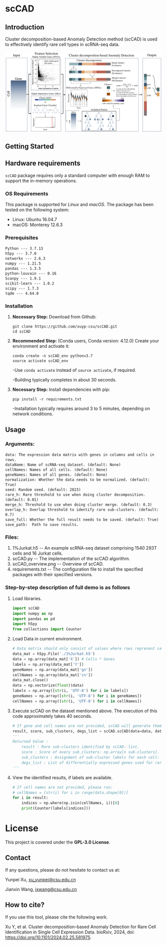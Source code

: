 # scCAD
## Introduction
Cluster decomposition-based Anomaly Detection method (scCAD) is used to effectively identify rare cell types in scRNA-seq data.

![alt text](https://github.com/xuyp-csu/scCAD/blob/main/scCAD_overview.png)

## Getting Started
## Hardware requirements
`scCAD` package requires only a standard computer with enough RAM to support the in-memory operations.

### OS Requirements
This package is supported for *Linux* and *macOS*. The package has been tested on the following system:
+ Linux: Ubuntu 16.04.7
+ macOS: Monterey 12.6.3

### Prerequisites

	Python --- 3.7.13
	h5py --- 3.7.0
	networkx --- 2.6.3
	numpy --- 1.21.5
	pandas --- 1.3.5
	python-louvain --- 0.16
	Scanpy --- 1.9.1
	scikit-learn --- 1.0.2
	scipy --- 1.7.3
	tqdm --- 4.64.0

### Installation
1. **Necessary Step:** Download from Github:
   	```
	git clone https://github.com/xuyp-csu/scCAD.git
	cd scCAD
 	```

2. **Recommended Step:** (Conda users, Conda version: 4.12.0) Create your environment and activate it:
	```
	conda create -n scCAD_env python=3.7
 	source activate scCAD_env
 	```
 	-Use `conda activate` instead of `source activate`, if required.
   
	-Building typically completes in about 30 seconds.

3. **Necessary Step:** Install dependencies with pip:

	```
	pip install -r requirements.txt
	```
 	-Installation typically requires around 3 to 5 minutes, depending on network conditions.
 
## Usage
### Arguments:
	data: The expression data matrix with genes in columns and cells in rows.
	dataName: Name of scRNA-seq dataset. (default: None)
  	cellNames: Names of all cells. (default: None)
	geneNames: Names of all genes. (default: None)
	normalization: Whether the data needs to be normalized. (default: True)
	seed: Random seed. (default: 2023)
	rare_h: Rare threshold to use when doing cluster decomposition. (default: 0.01)
	merge_h: Threshold to use when doing cluster merge. (default: 0.3)
	overlap_h: Overlap threshold to identify rare sub-clusters. (default: 0.7)
	save_full: Whether the full result needs to be saved. (default: True)
	save_path:  Path to save results.
### Files:
1. 1%Jurkat.h5 -- An example scRNA-seq dataset comprising 1540 293T cells and 16 Jurkat cells.
2. scCAD.py -- The implementation of the scCAD algorithm.
3. scCAD_overview.png -- Overview of scCAD.
4. requirements.txt -- The configuration file to install the specified packages with their specified versions.
### Step-by-step description of full demo is as follows
1. Load libraries.
	```python
	import scCAD
	import numpy as np
	import pandas as pd
	import h5py
	from collections import Counter
	```
2. Load Data in current environment.
	```python
	# Data matrix should only consist of values where rows represent cells and columns represent genes.
	data_mat = h5py.File('./1%Jurkat.h5')
	data = np.array(data_mat['X']) # Cells * Genes
	labels = np.array(data_mat['Y'])
	geneNames = np.array(data_mat['gn'])
	cellNames = np.array(data_mat['cn'])
	data_mat.close()
 	data = np.vectorize(float)(data)
	labels = np.array([str(i, 'UTF-8') for i in labels])
	geneNames = np.array([str(i, 'UTF-8') for i in geneNames])
	cellNames = np.array([str(i, 'UTF-8') for i in cellNames])
	```
3. Execute scCAD on the dataset mentioned above. The execution of this code approximately takes 40 seconds.
	```python
 	# If gene and cell names are not provided, scCAD will generate them automatically.
	result, score, sub_clusters, degs_list = scCAD.scCAD(data=data, dataName='Jurkat', cellNames=cellNames, geneNames=geneNames, save_path='./') 
 	'''
  	Returned Value :
 		result : Rare sub-clusters identified by scCAD: list.
 		score : Score of every sub_clusters: np.array[n sub-clusters].
 		sub_clusters : Assignment of sub-cluster labels for each cell: np.array[n cells].
 		degs_list : List of differentially expressed genes used for rare sub-clusters: list.
  	'''
	```
 4. View the identified results, if labels are available.
 	```python
	# If cell names are not provided, please run:
	# cellNames = [str(i) for i in range(data.shape[0])]
	for i in result:
		indices = np.where(np.isin(cellNames, i))[0]
		print(Counter(labels[indices]))
  	```

# License
This project is covered under the **GPL-3.0 License**.

## Contact
If any questions, please do not hesitate to contact us at: 

Yunpei Xu, xu_yunpei@csu.edu.cn

Jianxin Wang, jxwang@csu.edu.cn

## How to cite?
If you use this tool, please cite the following work.

Xu Y, et al. Cluster decomposition-based Anomaly Detection for Rare Cell Identification in Single Cell Expression Data. bioRxiv, 2024, doi: https://doi.org/10.1101/2024.02.25.581975.

